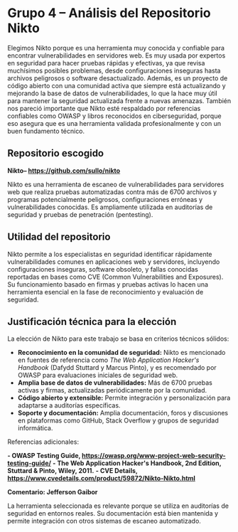 # Grupo 4 – Análisis del Repositorio Nikto

Elegimos Nikto porque es una herramienta muy conocida y confiable para encontrar vulnerabilidades en servidores web. Es muy usada por expertos en seguridad para hacer pruebas rápidas y efectivas, ya que revisa muchísimos posibles problemas, desde configuraciones inseguras hasta archivos peligrosos o software desactualizado.
Además, es un proyecto de código abierto con una comunidad activa que siempre está actualizando y mejorando la base de datos de vulnerabilidades, lo que la hace muy útil para mantener la seguridad actualizada frente a nuevas amenazas.
También nos pareció importante que Nikto esté respaldado por referencias confiables como OWASP y libros reconocidos en ciberseguridad, porque eso asegura que es una herramienta validada profesionalmente y con un buen fundamento técnico.

## Repositorio escogido

**Nikto– https://github.com/sullo/nikto**

Nikto es una herramienta de escaneo de vulnerabilidades para servidores web que realiza pruebas automatizadas contra más de 6700 archivos y programas potencialmente peligrosos, configuraciones erróneas y vulnerabilidades conocidas. Es ampliamente utilizada en auditorías de seguridad y pruebas de penetración (pentesting).

## Utilidad del repositorio

Nikto permite a los especialistas en seguridad identificar rápidamente vulnerabilidades comunes en aplicaciones web y servidores, incluyendo configuraciones inseguras, software obsoleto, y fallas conocidas reportadas en bases como CVE (Common Vulnerabilities and Exposures). Su funcionamiento basado en firmas y pruebas activas lo hacen una herramienta esencial en la fase de reconocimiento y evaluación de seguridad.

## Justificación técnica para la elección

La elección de Nikto para este trabajo se basa en criterios técnicos sólidos:

- **Reconocimiento en la comunidad de seguridad:** Nikto es mencionado en fuentes de referencia como _The Web Application Hacker's Handbook_ (Dafydd Stuttard y Marcus Pinto), y es recomendado por OWASP para evaluaciones iniciales de seguridad web.
- **Amplia base de datos de vulnerabilidades:** Más de 6700 pruebas activas y firmas, actualizadas periódicamente por la comunidad.
- **Código abierto y extensible:** Permite integración y personalización para adaptarse a auditorías específicas.
- **Soporte y documentación:** Amplia documentación, foros y discusiones en plataformas como GitHub, Stack Overflow y grupos de seguridad informática.

Referencias adicionales:

**- OWASP Testing Guide, https://owasp.org/www-project-web-security-testing-guide/**
**- The Web Application Hacker's Handbook, 2nd Edition, Stuttard & Pinto, Wiley, 2011.**
**- CVE Details, https://www.cvedetails.com/product/59872/Nikto-Nikto.html**


**Comentario: Jefferson Gaibor**

La herramienta seleccionada es relevante porque se utiliza en auditorías de seguridad en entornos reales. Su documentación está bien mantenida y permite integración con otros sistemas de escaneo automatizado.
